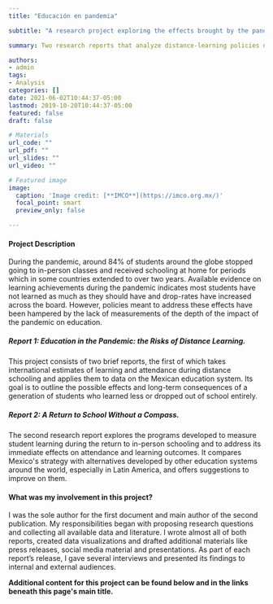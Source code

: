 ```yaml
---
title: "Educación en pandemia"

subtitle: "A research project exploring the effects brought by the pandemic on students and schools in Mexico"

summary: Two research reports that analyze distance-learning policies during the pandemic in the Mexican educational system. The first document explores the effects of remote schooling on pupil's attendance and learning, in order to argue the urgency of public policies that manage the medium term consequences of a generation of students who learned less or cut their education short. The second document zooms in on the the actions implemented during the return to in-person classes, which intended to provide teachers with tools to diagnose student learning and to give support to pupils who fell behind their peers.

authors:
- admin
tags:
- Analysis
categories: []
date: 2021-06-02T10:44:37-05:00
lastmod: 2019-10-20T10:44:37-05:00
featured: false
draft: false

# Materials
url_code: ""
url_pdf: ""
url_slides: ""
url_video: ""

# Featured image
image:
  caption: 'Image credit: [**IMCO**](https://imco.org.mx/)'
  focal_point: smart
  preview_only: false

---
```


#### Project Description

During the pandemic, around 84% of students around the globe stopped going to in-person classes and received schooling at home for periods which in some countries extended to over two years. Available evidence on learning achievements during the pandemic indicates most students have not learned as much as they should have and drop-rates have increased across the board. However, policies meant to address these effects have been hampered by the lack of measurements of the depth of the impact of the pandemic on education. 

##### Report 1: Education in the Pandemic: the Risks of Distance Learning.

This project consists of two brief reports, the first of which takes international estimates of learning and attendance during distance schooling and applies them to data on the Mexican education system. Its goal is to outline the possible effects and long-term consequences of a generation of students who learned less or dropped out of school entirely. 

##### Report 2: A Return to School Without a Compass.

The second research report explores the programs developed to measure student learning during the return to in-person schooling and to address its immediate effects on attendance and learning outcomes. It compares Mexico's strategy with alternatives developed by other education systems around the world, especially in Latin America, and offers suggestions to improve on them. 

#### What was my involvement in this project?

I was the sole author for the first document and main author of the second publication. My responsibilities began with proposing research questions and collecting all available data and literature. I wrote almost all of both reports, created data visualizations and drafted additional materials like press releases, social media material and presentations. As part of each report’s release, I gave several interviews and presented its findings to internal and external audiences.

**Additional content for this project can be found below and in the links beneath this page's main title.**